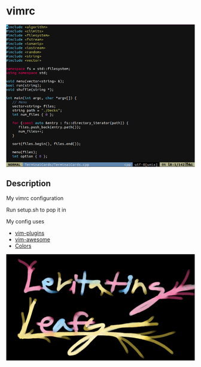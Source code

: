 # vimrc

![screenshot](./Images/screenshot.png)

## Description
My vimrc configuration

Run setup.sh to pop it in

My config uses
- [vim-plugins](https://github.com/junegunn/vim-plug)
- [vim-awesome](https://vimawesome.com/)
- [Colors](https://github.com/Reewr/vim-monokai-phoenix/blob/master/colors/monokai-phoenix.vim)

![leafy](./Images/Leafy.jpg)
